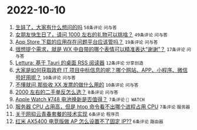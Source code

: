 # 2022-10-10

1. [生娃了，大家有什么想问的吗](https://www.v2ex.com/t/885675) `58条评论` `问与答`
1. [女朋友快生日了，请问 1000 左右的礼物可以挑啥？](https://www.v2ex.com/t/885668) `49条评论` `问与答`
1. [App Store 下载的应用存在问题平台应该管吗？](https://www.v2ex.com/t/885670) `19条评论` `问与答`
1. [很想提个需求，就是 WX 中自带的哪个表情可以精准表达“谢谢”？](https://www.v2ex.com/t/885679) `17条评论` `问与答`
1. [Lettura: 基于 Tauri 的桌面 RSS 阅读器](https://www.v2ex.com/t/885669) `12条评论` `分享创造`
1. [大家是如何获取政府 IT 项目中标信息的呢？哪个网站、APP、小程序、微信号好用呢？](https://www.v2ex.com/t/885680) `10条评论` `问与答`
1. [不懂就问,那些收 XX 发票的做什么用的](https://www.v2ex.com/t/885673) `10条评论` `问与答`
1. [2000 左右的二手单反怎么选？](https://www.v2ex.com/t/885685) `8条评论` `问与答`
1. [Apple Watch ¥748 电池换新是否值得？](https://www.v2ex.com/t/885688) `7条评论` ` WATCH`
1. [服务器 CPU 占用高，但是 htop 命令看不出哪个进程占用 CPU](https://www.v2ex.com/t/885683) `7条评论` `服务器`
1. [关于网抑云青春套餐的技术实现](https://www.v2ex.com/t/885684) `6条评论` `程序员`
1. [红米 AX5400 电竞版做 AP 怎么设置不了固定 IP??](https://www.v2ex.com/t/885671) `6条评论` `路由器`
